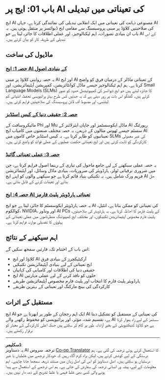 <!--
CO_OP_TRANSLATOR_METADATA:
{
  "original_hash": "ddfe62b8e130979b7034bc6fbb7d510c",
  "translation_date": "2025-09-17T17:37:48+00:00",
  "source_file": "Module01/README.md",
  "language_code": "ur"
}
-->
# باب 01: ایج پر AI کی تعیناتی میں تبدیلی

ایج AI مصنوعی ذہانت کی تعیناتی میں ایک انقلابی تبدیلی کی نمائندگی کرتا ہے، جہاں AI کی صلاحیتیں کلاؤڈ پر مبنی پروسیسنگ سے مقامی ایج ڈیوائسز پر منتقل ہوتی ہیں۔ یہ باب ان بنیادی تصورات، اہم ٹیکنالوجیز، اور عملی اطلاقات کا جائزہ لیتا ہے جو AI کے اس تبدیلی کے طریقہ کار کو بیان کرتے ہیں۔

## ماڈیول کی ساخت

### [حصہ 1: ایج AI کے بنیادی اصول](./01.EdgeAIFundamentals.md)
یہ حصہ روایتی کلاؤڈ پر مبنی AI اور ایج AI کے تعیناتی ماڈلز کے درمیان فرق کو واضح کرتا ہے۔ ہم اہم ٹیکنالوجیز جیسے ماڈل کوانٹائزیشن، کمپریشن آپٹیمائزیشن، اور Small Language Models (SLMs) کا جائزہ لیتے ہیں جو ایج ڈیوائسز کی کمپیوٹیشنل حدود کو عبور کرتے ہیں۔ گفتگو اس بات پر زور دیتی ہے کہ یہ جدتیں کس طرح بہتر پرائیویسی تحفظ، انتہائی کم لیٹنسی، اور مضبوط آف لائن پروسیسنگ کی صلاحیتیں فراہم کرتی ہیں۔

### [حصہ 2: حقیقی دنیا کے کیس اسٹڈیز](./02.RealWorldCaseStudies.md)
مائیکروسافٹ کے Phi اور Mu ماڈل ایکوسسٹمز اور جاپان ایئرلائنز کے AI رپورٹنگ سسٹم جیسے ٹھوس مثالوں کے ذریعے، یہ حصہ مختلف صنعتوں میں کامیاب ایج AI تعیناتیوں کو ظاہر کرتا ہے۔ یہ کیس اسٹڈیز خاص کاموں میں SLMs کی غیر معمولی کارکردگی کو ثابت کرتی ہیں اور ایج تعیناتی حکمت عملیوں کے عملی فوائد کو واضح کرتی ہیں۔

### [حصہ 3: عملی تعیناتی گائیڈ](./03.PracticalImplementationGuide.md)
یہ حصہ عملی سیکھنے کے لیے جامع ماحول کی تیاری کے رہنما اصول فراہم کرتا ہے، جن میں ضروری ترقیاتی ٹولز، ہارڈویئر کی ضروریات، بنیادی ماڈل وسائل، اور آپٹیمائزیشن فریم ورک شامل ہیں۔ یہ تکنیکی بنیاد قائم کرتا ہے جو سیکھنے والوں کو اپنے ایج AI حل بنانے اور تعینات کرنے کے قابل بناتی ہے۔

### [حصہ 4: ایج AI تعیناتی ہارڈویئر پلیٹ فارمز](./04.EdgeDeployment.md)
یہ حصہ ہارڈویئر ایکوسسٹم کا جائزہ لیتا ہے جو ایج AI کی تعیناتی کو ممکن بناتا ہے، انٹیل، کوالکوم، NVIDIA، اور ونڈوز AI PCs کے پلیٹ فارمز کا احاطہ کرتا ہے۔ یہ ہارڈویئر کی صلاحیتوں، پلیٹ فارم مخصوص آپٹیمائزیشن تکنیکوں، اور مختلف ایج کمپیوٹنگ منظرناموں میں عملی تعیناتی کے پہلوؤں کا تفصیلی موازنہ فراہم کرتا ہے۔

## اہم سیکھنے کے نتائج

اس باب کے اختتام تک، قارئین سمجھ سکیں گے:
- کلاؤڈ اور ایج AI آرکیٹیکچرز کے بنیادی فرق
- ایج تعیناتی کے لیے بنیادی آپٹیمائزیشن تکنیکیں
- حقیقی دنیا کی اطلاقات اور کامیابی کی کہانیاں
- ایج AI حلوں کو نافذ کرنے کے لیے عملی مہارتیں
- ہارڈویئر پلیٹ فارم کا انتخاب اور پلیٹ فارم مخصوص آپٹیمائزیشن طریقے
- کارکردگی کی بینچ مارکنگ اور تعیناتی کے بہترین طریقے

## مستقبل کے اثرات

ایج AI ایک اہم رجحان کے طور پر ابھرتا ہے جو AI کی تعیناتی کے مستقبل کو تشکیل دیتا ہے، تقسیم شدہ، مؤثر، اور پرائیویسی کو محفوظ رکھنے والے AI سسٹمز کے لیے راہ ہموار کرتا ہے جو کلاؤڈ کنیکٹیویٹی کے بغیر آزادانہ طور پر کام کر سکتے ہیں جبکہ اعلیٰ کارکردگی کے معیار کو برقرار رکھتے ہیں۔

---

**ڈسکلیمر**:  
یہ دستاویز AI ترجمہ سروس [Co-op Translator](https://github.com/Azure/co-op-translator) کا استعمال کرتے ہوئے ترجمہ کی گئی ہے۔ ہم درستگی کے لیے کوشش کرتے ہیں، لیکن براہ کرم آگاہ رہیں کہ خودکار ترجمے میں غلطیاں یا غیر درستیاں ہو سکتی ہیں۔ اصل دستاویز کو اس کی اصل زبان میں مستند ذریعہ سمجھا جانا چاہیے۔ اہم معلومات کے لیے، پیشہ ور انسانی ترجمہ کی سفارش کی جاتی ہے۔ ہم اس ترجمے کے استعمال سے پیدا ہونے والی کسی بھی غلط فہمی یا غلط تشریح کے ذمہ دار نہیں ہیں۔